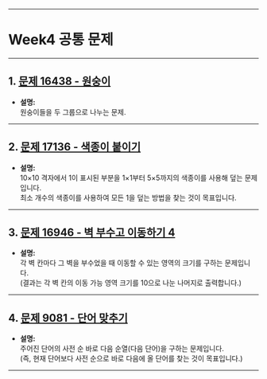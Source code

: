
---

# Week4 공통 문제
---

## 1. [문제 16438 - 원숭이](https://www.acmicpc.net/problem/16438)
- **설명:**  
원숭이들을 두 그룹으로 나누는 문제.

---

## 2. [문제 17136 - 색종이 붙이기](https://www.acmicpc.net/problem/17136)
- **설명:**  
  10×10 격자에서 1이 표시된 부분을 1×1부터 5×5까지의 색종이를 사용해 덮는 문제입니다.  
  최소 개수의 색종이를 사용하여 모든 1을 덮는 방법을 찾는 것이 목표입니다.

---

## 3. [문제 16946 - 벽 부수고 이동하기 4](https://www.acmicpc.net/problem/16946)
- **설명:**  
  각 벽 칸마다 그 벽을 부수었을 때 이동할 수 있는 영역의 크기를 구하는 문제입니다.  
  (결과는 각 벽 칸의 이동 가능 영역 크기를 10으로 나눈 나머지로 출력합니다.)

---

## 4. [문제 9081 - 단어 맞추기](https://www.acmicpc.net/problem/9081)
- **설명:**  
  주어진 단어의 사전 순 바로 다음 순열(다음 단어)을 구하는 문제입니다.  
  (즉, 현재 단어보다 사전 순으로 바로 다음에 올 단어를 찾는 것이 목표입니다.)

---

